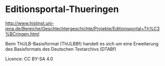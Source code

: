 # Editionsportal-Thueringen
http://www.histinst.uni-jena.de/Bereiche/Geschlechtergeschichte/Projekte/Editionsportal+Th%C3%BCringen.html

Beim ThULB-Basisiformat (ThULBBf) handelt es sich um eine Erweiterung des Basisformats des Deutschen Textarchivs (DTABf)

Licence: CC BY-SA 4.0
